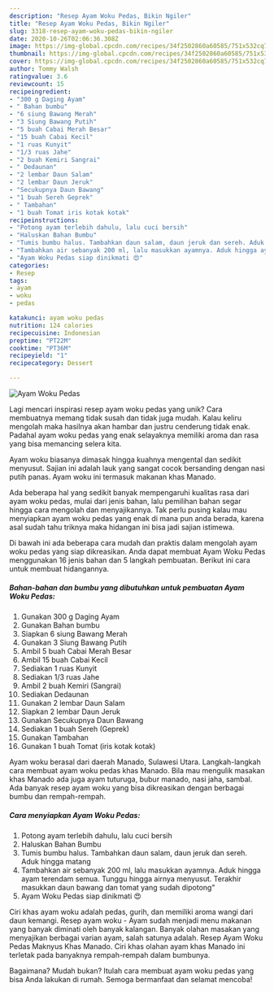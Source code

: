 ```yaml
---
description: "Resep Ayam Woku Pedas, Bikin Ngiler"
title: "Resep Ayam Woku Pedas, Bikin Ngiler"
slug: 3318-resep-ayam-woku-pedas-bikin-ngiler
date: 2020-10-26T02:06:36.308Z
image: https://img-global.cpcdn.com/recipes/34f2502860a60585/751x532cq70/ayam-woku-pedas-foto-resep-utama.jpg
thumbnail: https://img-global.cpcdn.com/recipes/34f2502860a60585/751x532cq70/ayam-woku-pedas-foto-resep-utama.jpg
cover: https://img-global.cpcdn.com/recipes/34f2502860a60585/751x532cq70/ayam-woku-pedas-foto-resep-utama.jpg
author: Tommy Walsh
ratingvalue: 3.6
reviewcount: 15
recipeingredient:
- "300 g Daging Ayam"
- " Bahan bumbu"
- "6 siung Bawang Merah"
- "3 Siung Bawang Putih"
- "5 buah Cabai Merah Besar"
- "15 buah Cabai Kecil"
- "1 ruas Kunyit"
- "1/3 ruas Jahe"
- "2 buah Kemiri Sangrai"
- " Dedaunan"
- "2 lembar Daun Salam"
- "2 lembar Daun Jeruk"
- "Secukupnya Daun Bawang"
- "1 buah Sereh Geprek"
- " Tambahan"
- "1 buah Tomat iris kotak kotak"
recipeinstructions:
- "Potong ayam terlebih dahulu, lalu cuci bersih"
- "Haluskan Bahan Bumbu"
- "Tumis bumbu halus. Tambahkan daun salam, daun jeruk dan sereh. Aduk hingga matang"
- "Tambahkan air sebanyak 200 ml, lalu masukkan ayamnya. Aduk hingga ayam terendam semua. Tunggu hingga airnya menyusut. Terakhir masukkan daun bawang dan tomat yang sudah dipotong&#34;"
- "Ayam Woku Pedas siap dinikmati 😍"
categories:
- Resep
tags:
- ayam
- woku
- pedas

katakunci: ayam woku pedas 
nutrition: 124 calories
recipecuisine: Indonesian
preptime: "PT22M"
cooktime: "PT36M"
recipeyield: "1"
recipecategory: Dessert

---
```



![Ayam Woku Pedas](https://img-global.cpcdn.com/recipes/34f2502860a60585/751x532cq70/ayam-woku-pedas-foto-resep-utama.jpg)

Lagi mencari inspirasi resep ayam woku pedas yang unik? Cara membuatnya memang tidak susah dan tidak juga mudah. Kalau keliru mengolah maka hasilnya akan hambar dan justru cenderung tidak enak. Padahal ayam woku pedas yang enak selayaknya memiliki aroma dan rasa yang bisa memancing selera kita.

Ayam woku biasanya dimasak hingga kuahnya mengental dan sedikit menyusut. Sajian ini adalah lauk yang sangat cocok bersanding dengan nasi putih panas. Ayam woku ini termasuk makanan khas Manado.

Ada beberapa hal yang sedikit banyak mempengaruhi kualitas rasa dari ayam woku pedas, mulai dari jenis bahan, lalu pemilihan bahan segar hingga cara mengolah dan menyajikannya. Tak perlu pusing kalau mau menyiapkan ayam woku pedas yang enak di mana pun anda berada, karena asal sudah tahu triknya maka hidangan ini bisa jadi sajian istimewa.


Di bawah ini ada beberapa cara mudah dan praktis dalam mengolah ayam woku pedas yang siap dikreasikan. Anda dapat membuat Ayam Woku Pedas menggunakan 16 jenis bahan dan 5 langkah pembuatan. Berikut ini cara untuk membuat hidangannya.

<!--inarticleads1-->

##### Bahan-bahan dan bumbu yang dibutuhkan untuk pembuatan Ayam Woku Pedas:

1. Gunakan 300 g Daging Ayam
1. Gunakan  Bahan bumbu
1. Siapkan 6 siung Bawang Merah
1. Gunakan 3 Siung Bawang Putih
1. Ambil 5 buah Cabai Merah Besar
1. Ambil 15 buah Cabai Kecil
1. Sediakan 1 ruas Kunyit
1. Sediakan 1/3 ruas Jahe
1. Ambil 2 buah Kemiri (Sangrai)
1. Sediakan  Dedaunan
1. Gunakan 2 lembar Daun Salam
1. Siapkan 2 lembar Daun Jeruk
1. Gunakan Secukupnya Daun Bawang
1. Sediakan 1 buah Sereh (Geprek)
1. Gunakan  Tambahan
1. Gunakan 1 buah Tomat (iris kotak kotak)


Ayam woku berasal dari daerah Manado, Sulawesi Utara. Langkah-langkah cara membuat ayam woku pedas khas Manado. Bila mau mengulik masakan khas Manado ada juga ayam tuturuga, bubur manado, nasi jaha, sambal. Ada banyak resep ayam woku yang bisa dikreasikan dengan berbagai bumbu dan rempah-rempah. 

<!--inarticleads2-->

##### Cara menyiapkan Ayam Woku Pedas:

1. Potong ayam terlebih dahulu, lalu cuci bersih
1. Haluskan Bahan Bumbu
1. Tumis bumbu halus. Tambahkan daun salam, daun jeruk dan sereh. Aduk hingga matang
1. Tambahkan air sebanyak 200 ml, lalu masukkan ayamnya. Aduk hingga ayam terendam semua. Tunggu hingga airnya menyusut. Terakhir masukkan daun bawang dan tomat yang sudah dipotong&#34;
1. Ayam Woku Pedas siap dinikmati 😍


Ciri khas ayam woku adalah pedas, gurih, dan memiliki aroma wangi dari daun kemangi. Resep ayam woku - Ayam sudah menjadi menu makanan yang banyak diminati oleh banyak kalangan. Banyak olahan masakan yang menyajikan berbagai varian ayam, salah satunya adalah. Resep Ayam Woku Pedas Maknyus Khas Manado. Ciri khas olahan ayam khas Manado ini terletak pada banyaknya rempah-rempah dalam bumbunya. 

Bagaimana? Mudah bukan? Itulah cara membuat ayam woku pedas yang bisa Anda lakukan di rumah. Semoga bermanfaat dan selamat mencoba!

